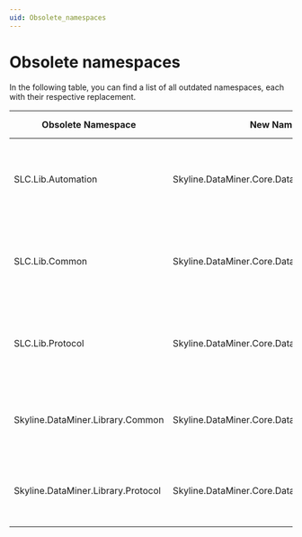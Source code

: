```yaml
---
uid: Obsolete_namespaces
---
```


# Obsolete namespaces

In the following table, you can find a list of all outdated namespaces, each with their respective replacement.

| Obsolete Namespace | New Namespace | Conversion procedure |
|---|---|---|
| SLC.Lib.Automation | Skyline.DataMiner.Core.DataMinerSystem.Automation | Install [the new NuGet package](https://www.nuget.org/packages/Skyline.DataMiner.Core.DataMinerSystem.Automation/) and remove the obsolete package. |
| SLC.Lib.Common | Skyline.DataMiner.Core.DataMinerSystem.Common | Install [the new NuGet package](https://www.nuget.org/packages/Skyline.DataMiner.Core.DataMinerSystem.Common/) and remove the obsolete package. |
| SLC.Lib.Protocol | Skyline.DataMiner.Core.DataMinerSystem.Protocol | Install [the new NuGet package](https://www.nuget.org/packages/Skyline.DataMiner.Core.DataMinerSystem.Protocol/) and remove the obsolete package. |
| Skyline.DataMiner.Library.Common | Skyline.DataMiner.Core.DataMinerSystem.Common | Install [the new NuGet package](https://www.nuget.org/packages/Skyline.DataMiner.Core.DataMinerSystem.Common/) and remove QAction 63000. |
| Skyline.DataMiner.Library.Protocol | Skyline.DataMiner.Core.DataMinerSystem.Protocol | Install [the new NuGet package](https://www.nuget.org/packages/Skyline.DataMiner.Core.DataMinerSystem.Protocol/) and remove QAction 63000. |
